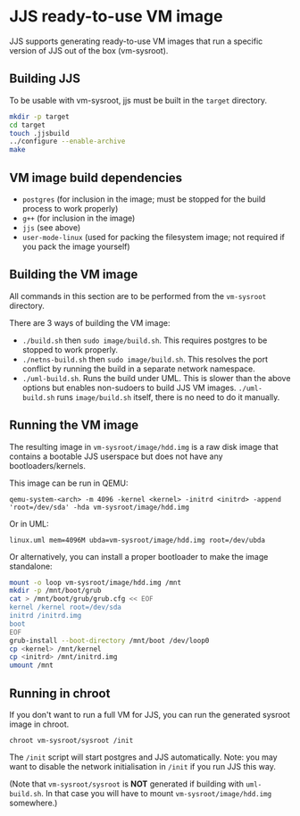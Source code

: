 # JJS ready-to-use VM image

JJS supports generating ready-to-use VM images that run a specific version of JJS out of the box (vm-sysroot).

## Building JJS

To be usable with vm-sysroot, jjs must be built in the `target` directory.

```bash
mkdir -p target
cd target
touch .jjsbuild
../configure --enable-archive
make
```

## VM image build dependencies
* `postgres` (for inclusion in the image; must be stopped for the build process to work properly)
* `g++` (for inclusion in the image)
* `jjs` (see above)
* `user-mode-linux` (used for packing the filesystem image; not required if you pack the image yourself)

## Building the VM image

All commands in this section are to be performed from the `vm-sysroot` directory.

There are 3 ways of building the VM image:
* `./build.sh` then `sudo image/build.sh`. This requires postgres to be stopped to work properly.
* `./netns-build.sh` then `sudo image/build.sh`. This resolves the port conflict by running the build in a separate network namespace.
* `./uml-build.sh`. Runs the build under UML. This is slower than the above options but enables non-sudoers to build JJS VM images. `./uml-build.sh` runs `image/build.sh` itself, there is no need to do it manually.

## Running the VM image

The resulting image in `vm-sysroot/image/hdd.img` is a raw disk image that contains a bootable JJS userspace but does not have any bootloaders/kernels.

This image can be run in QEMU:

`qemu-system-<arch> -m 4096 -kernel <kernel> -initrd <initrd> -append 'root=/dev/sda' -hda vm-sysroot/image/hdd.img`

Or in UML:

`linux.uml mem=4096M ubda=vm-sysroot/image/hdd.img root=/dev/ubda`

Or alternatively, you can install a proper bootloader to make the image standalone:

```bash
mount -o loop vm-sysroot/image/hdd.img /mnt
mkdir -p /mnt/boot/grub
cat > /mnt/boot/grub/grub.cfg << EOF
kernel /kernel root=/dev/sda
initrd /initrd.img
boot
EOF
grub-install --boot-directory /mnt/boot /dev/loop0
cp <kernel> /mnt/kernel
cp <initrd> /mnt/initrd.img
umount /mnt
```

## Running in chroot

If you don't want to run a full VM for JJS, you can run the generated sysroot image in chroot.

`chroot vm-sysroot/sysroot /init`

The `/init` script will start postgres and JJS automatically. Note: you may want to disable the network initialisation in `/init` if you run JJS this way.

(Note that `vm-sysroot/sysroot` is **NOT** generated if building with `uml-build.sh`. In that case you will have to mount `vm-sysroot/image/hdd.img` somewhere.)
